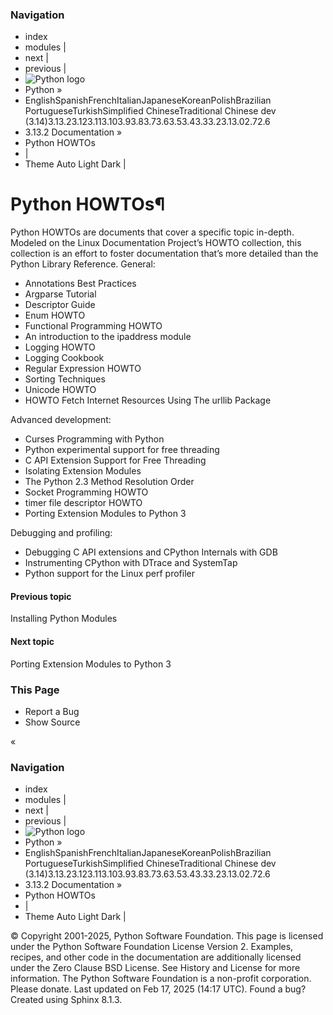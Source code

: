 ### Navigation
  * index
  * modules |
  * next |
  * previous |
  * ![Python logo](https://docs.python.org/_static/py.svg)
  * Python »
  * EnglishSpanishFrenchItalianJapaneseKoreanPolishBrazilian PortugueseTurkishSimplified ChineseTraditional Chinese
dev (3.14)3.13.23.123.113.103.93.83.73.63.53.43.33.23.13.02.72.6
  * 3.13.2 Documentation » 
  * Python HOWTOs
  * | 
  * Theme  Auto Light Dark |


# Python HOWTOs¶
Python HOWTOs are documents that cover a specific topic in-depth. Modeled on the Linux Documentation Project’s HOWTO collection, this collection is an effort to foster documentation that’s more detailed than the Python Library Reference.
General:
  * Annotations Best Practices
  * Argparse Tutorial
  * Descriptor Guide
  * Enum HOWTO
  * Functional Programming HOWTO
  * An introduction to the ipaddress module
  * Logging HOWTO
  * Logging Cookbook
  * Regular Expression HOWTO
  * Sorting Techniques
  * Unicode HOWTO
  * HOWTO Fetch Internet Resources Using The urllib Package


Advanced development:
  * Curses Programming with Python
  * Python experimental support for free threading
  * C API Extension Support for Free Threading
  * Isolating Extension Modules
  * The Python 2.3 Method Resolution Order
  * Socket Programming HOWTO
  * timer file descriptor HOWTO
  * Porting Extension Modules to Python 3


Debugging and profiling:
  * Debugging C API extensions and CPython Internals with GDB
  * Instrumenting CPython with DTrace and SystemTap
  * Python support for the Linux perf profiler


#### Previous topic
Installing Python Modules
#### Next topic
Porting Extension Modules to Python 3
### This Page
  * Report a Bug
  * Show Source 


«
### Navigation
  * index
  * modules |
  * next |
  * previous |
  * ![Python logo](https://docs.python.org/_static/py.svg)
  * Python »
  * EnglishSpanishFrenchItalianJapaneseKoreanPolishBrazilian PortugueseTurkishSimplified ChineseTraditional Chinese
dev (3.14)3.13.23.123.113.103.93.83.73.63.53.43.33.23.13.02.72.6
  * 3.13.2 Documentation » 
  * Python HOWTOs
  * | 
  * Theme  Auto Light Dark |


©  Copyright  2001-2025, Python Software Foundation. This page is licensed under the Python Software Foundation License Version 2. Examples, recipes, and other code in the documentation are additionally licensed under the Zero Clause BSD License. See History and License for more information. The Python Software Foundation is a non-profit corporation. Please donate. Last updated on Feb 17, 2025 (14:17 UTC). Found a bug? Created using Sphinx 8.1.3. 
